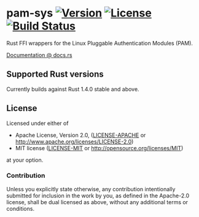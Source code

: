 # pam-sys [![Version](https://img.shields.io/crates/v/pam-sys.svg)](https://crates.io/crates/pam-sys) [![License](https://img.shields.io/crates/l/pam-sys.svg?branch=master)](https://travis-ci.org/MrFloya/pam-sys) [![Build Status](https://travis-ci.org/MrFloya/pam-sys.svg?branch=master)](https://travis-ci.org/MrFloya/pam-sys)
Rust FFI wrappers for the Linux Pluggable Authentication Modules (PAM).

[Documentation @ docs.rs](https://docs.rs/pam-sys/)

## Supported Rust versions
Currently builds against Rust 1.4.0 stable and above.

## License

Licensed under either of

 * Apache License, Version 2.0, ([LICENSE-APACHE](LICENSE-APACHE) or http://www.apache.org/licenses/LICENSE-2.0)
 * MIT license ([LICENSE-MIT](LICENSE-MIT) or http://opensource.org/licenses/MIT)

at your option.

### Contribution

Unless you explicitly state otherwise, any contribution intentionally
submitted for inclusion in the work by you, as defined in the Apache-2.0
license, shall be dual licensed as above, without any additional terms or
conditions.
